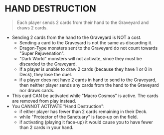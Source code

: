 
# HAND DESTRUCTION  
> Each player sends 2 cards from their hand to the Graveyard and draws 2 cards.

*   Sending 2 cards from the hand to the Graveyard is NOT a cost.
    *   Sending a card to the Graveyard is not the same as discarding it.
    *   Dragon-Type monsters sent to the Graveyard do not count towards "Super Rejuvenation".
    *   "Dark World" monsters will not activate, since they must be discarded to the Graveyard.
    *   If a player is unable to draw 2 cards (because they have 1 or 0 in Deck), they lose the duel.
    *   if a player does not have 2 cards in hand to send to the Graveyard, then neither player sends any cards from the hand to the Graveyard nor draws cards.
*   This card CAN be activated while "Macro Cosmos" is active. The cards are removed from play instead.
*   You CANNOT ACTIVATE "Hand Destruction":
    *   if either player has fewer than 2 cards remaining in their Deck.
    *   while "Protector of the Sanctuary" is face-up on the field.
    *   if activating (playing it face-up) it would cause you to have fewer than 2 cards in your hand.

  